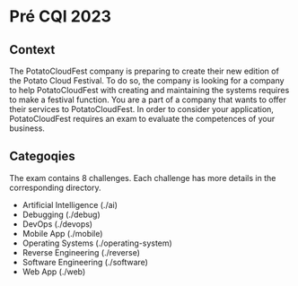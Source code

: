 # Pré CQI 2023

## Context

The PotatoCloudFest company is preparing to create their new edition of the Potato Cloud Festival. To do so, the company is looking for a company to help PotatoCloudFest with creating and maintaining the systems requires to make a festival function. You are a part of a company that wants to offer their services to PotatoCloudFest. In order to consider your application, PotatoCloudFest requires an exam to evaluate the competences of your business.

## Categoqies
The exam contains 8 challenges. Each challenge has more details in the corresponding directory.

* Artificial Intelligence (./ai)
* Debugging (./debug)
* DevOps (./devops)
* Mobile App (./mobile)
* Operating Systems (./operating-system)
* Reverse Engineering (./reverse)
* Software Engineering (./software)
* Web App (./web)
